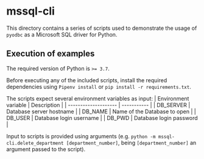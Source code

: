 # mssql-cli
This directory contains a series of scripts used to demonstrate the usage of `pyodbc` as a Microsoft SQL driver for Python.

## Execution of examples
The required version of Python is `>= 3.7`.

Before executing any of the included scripts, install the required dependencies using `Pipenv install` or `pip install -r requirements.txt`.

The scripts expect several environment variables as input:
| Environment variable | Description |
| -------------------- | ----------- |
| DB_SERVER | Database server hostname |
| DB_NAME | Name of the Database to open |
| DB_USER | Database login username |
| DB_PWD | Database login password |

Input to scripts is provided using arguments (e.g. `python -m mssql-cli.delete_department [department_number]`, being `[department_number]` an argument passed to the script). 
